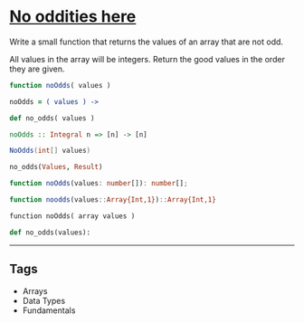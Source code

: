 # [No oddities here](https://www.codewars.com/kata/51fd6bc82bc150b28e0000ce)

Write a small function that returns the values of an array that are not odd.

All values in the array will be integers. Return the good values in the order they are given.

```javascript
function noOdds( values )
```

```coffeescript
noOdds = ( values ) ->
```

```ruby
def no_odds( values )
```

```haskell
noOdds :: Integral n => [n] -> [n]
```

```csharp
NoOdds(int[] values)
```

```prolog
no_odds(Values, Result)
```

```typescript
function noOdds(values: number[]): number[];
```

```julia
function noodds(values::Array{Int,1})::Array{Int,1}
```

```cfml
function noOdds( array values )
```

```python
def no_odds(values):
```

---

## Tags

- Arrays
- Data Types
- Fundamentals
